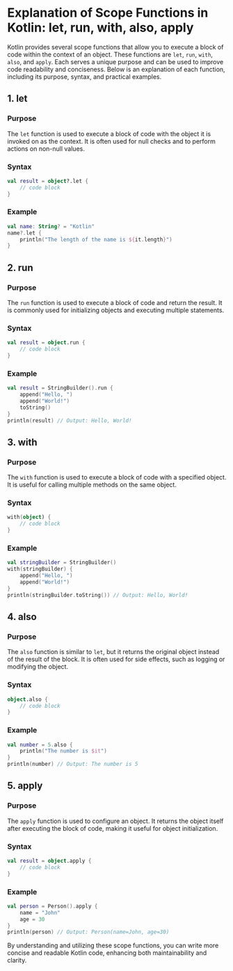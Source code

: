 # Explanation of Scope Functions in Kotlin: let, run, with, also, apply

Kotlin provides several scope functions that allow you to execute a block of code within the context of an object. These functions are `let`, `run`, `with`, `also`, and `apply`. Each serves a unique purpose and can be used to improve code readability and conciseness. Below is an explanation of each function, including its purpose, syntax, and practical examples.

## 1. let

### Purpose
The `let` function is used to execute a block of code with the object it is invoked on as the context. It is often used for null checks and to perform actions on non-null values.

### Syntax
```kotlin
val result = object?.let { 
    // code block
}
```

### Example
```kotlin
val name: String? = "Kotlin"
name?.let {
    println("The length of the name is ${it.length}")
}
```

## 2. run

### Purpose
The `run` function is used to execute a block of code and return the result. It is commonly used for initializing objects and executing multiple statements.

### Syntax
```kotlin
val result = object.run { 
    // code block
}
```

### Example
```kotlin
val result = StringBuilder().run {
    append("Hello, ")
    append("World!")
    toString()
}
println(result) // Output: Hello, World!
```

## 3. with

### Purpose
The `with` function is used to execute a block of code with a specified object. It is useful for calling multiple methods on the same object.

### Syntax
```kotlin
with(object) { 
    // code block
}
```

### Example
```kotlin
val stringBuilder = StringBuilder()
with(stringBuilder) {
    append("Hello, ")
    append("World!")
}
println(stringBuilder.toString()) // Output: Hello, World!
```

## 4. also

### Purpose
The `also` function is similar to `let`, but it returns the original object instead of the result of the block. It is often used for side effects, such as logging or modifying the object.

### Syntax
```kotlin
object.also { 
    // code block
}
```

### Example
```kotlin
val number = 5.also {
    println("The number is $it")
}
println(number) // Output: The number is 5
```

## 5. apply

### Purpose
The `apply` function is used to configure an object. It returns the object itself after executing the block of code, making it useful for object initialization.

### Syntax
```kotlin
val result = object.apply { 
    // code block
}
```

### Example
```kotlin
val person = Person().apply {
    name = "John"
    age = 30
}
println(person) // Output: Person(name=John, age=30)
```

By understanding and utilizing these scope functions, you can write more concise and readable Kotlin code, enhancing both maintainability and clarity.
